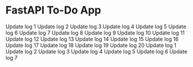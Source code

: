 # FastAPI To-Do App
Update log 1
Update log 2
Update log 3
Update log 4
Update log 5
Update log 6
Update log 7
Update log 8
Update log 9
Update log 10
Update log 11
Update log 12
Update log 13
Update log 14
Update log 15
Update log 16
Update log 17
Update log 18
Update log 19
Update log 20
Update log 1
Update log 2
Update log 3
Update log 4
Update log 5
Update log 6
Update log 7
